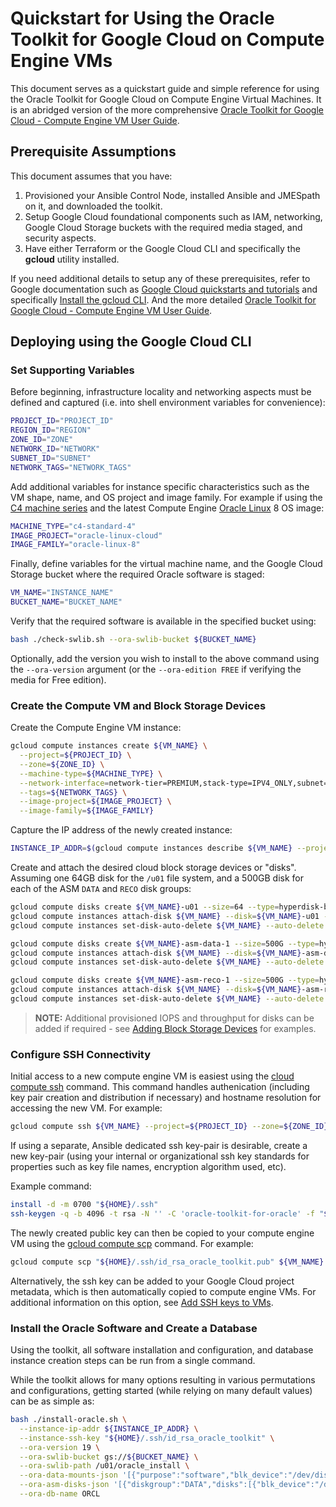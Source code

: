 # Quickstart for Using the Oracle Toolkit for Google Cloud on Compute Engine VMs

This document serves as a quickstart guide and simple reference for using the Oracle Toolkit for Google Cloud on Compute Engine Virtual Machines. It is an abridged version of the more comprehensive [Oracle Toolkit for Google Cloud - Compute Engine VM User Guide](compute-vm-user-guide.md).

## Prerequisite Assumptions

This document assumes that you have:

1. Provisioned your Ansible Control Node, installed Ansible and JMESpath on it, and downloaded the toolkit.
1. Setup Google Cloud foundational components such as IAM, networking, Google Cloud Storage buckets with the required media staged, and security aspects.
1. Have either Terraform or the Google Cloud CLI and specifically the **gcloud** utility installed.

If you need additional details to setup any of these prerequisites, refer to Google documentation such as [Google Cloud quickstarts and tutorials](https://cloud.google.com/docs/tutorials) and specifically [Install the gcloud CLI](https://cloud.google.com/sdk/docs/install). And the more detailed [Oracle Toolkit for Google Cloud - Compute Engine VM User Guide](compute-vm-user-guide.md).

## Deploying using the Google Cloud CLI

### Set Supporting Variables

Before beginning, infrastructure locality and networking aspects must be defined and captured (i.e. into shell environment variables for convenience):

```bash
PROJECT_ID="PROJECT_ID"
REGION_ID="REGION"
ZONE_ID="ZONE"
NETWORK_ID="NETWORK"
SUBNET_ID="SUBNET"
NETWORK_TAGS="NETWORK_TAGS"
```

Add additional variables for instance specific characteristics such as the VM shape, name, and OS project and image family. For example if using the [C4 machine series](https://cloud.google.com/compute/docs/general-purpose-machines#c4_series) and the latest Compute Engine [Oracle Linux](https://cloud.google.com/compute/docs/images/os-details#oracle_linux) 8 OS image:

```bash
MACHINE_TYPE="c4-standard-4"
IMAGE_PROJECT="oracle-linux-cloud"
IMAGE_FAMILY="oracle-linux-8"
```

Finally, define variables for the virtual machine name, and the Google Cloud Storage bucket where the required Oracle software is staged:

```bash
VM_NAME="INSTANCE_NAME"
BUCKET_NAME="BUCKET_NAME"
```

Verify that the required software is available in the specified bucket using:

```bash
bash ./check-swlib.sh --ora-swlib-bucket ${BUCKET_NAME}
```

Optionally, add the version you wish to install to the above command using the `--ora-version` argument (or the `--ora-edition FREE` if verifying the media for Free edition).

### Create the Compute VM and Block Storage Devices

Create the Compute Engine VM instance:

```bash
gcloud compute instances create ${VM_NAME} \
  --project=${PROJECT_ID} \
  --zone=${ZONE_ID} \
  --machine-type=${MACHINE_TYPE} \
  --network-interface=network-tier=PREMIUM,stack-type=IPV4_ONLY,subnet=${SUBNET_ID} \
  --tags=${NETWORK_TAGS} \
  --image-project=${IMAGE_PROJECT} \
  --image-family=${IMAGE_FAMILY}
```

Capture the IP address of the newly created instance:

```bash
INSTANCE_IP_ADDR=$(gcloud compute instances describe ${VM_NAME} --project=${PROJECT_ID} --zone=${ZONE_ID} --format="value(networkInterfaces[0].networkIP)")
```

Create and attach the desired cloud block storage devices or "disks". Assuming one 64GB disk for the `/u01` file system, and a 500GB disk for each of the ASM `DATA` and `RECO` disk groups:

```bash
gcloud compute disks create ${VM_NAME}-u01 --size=64 --type=hyperdisk-balanced --project=${PROJECT_ID} --zone=${ZONE_ID}
gcloud compute instances attach-disk ${VM_NAME} --disk=${VM_NAME}-u01 --device-name=oracle-u01 --project=${PROJECT_ID} --zone=${ZONE_ID}
gcloud compute instances set-disk-auto-delete ${VM_NAME} --auto-delete --disk=${VM_NAME}-u01 --project=${PROJECT_ID} --zone=${ZONE_ID}

gcloud compute disks create ${VM_NAME}-asm-data-1 --size=500G --type=hyperdisk-balanced --project=${PROJECT_ID} --zone=${ZONE_ID}
gcloud compute instances attach-disk ${VM_NAME} --disk=${VM_NAME}-asm-data-1 --device-name=oracle-asm-data-1 --project=${PROJECT_ID} --zone=${ZONE_ID}
gcloud compute instances set-disk-auto-delete ${VM_NAME} --auto-delete --disk=${VM_NAME}-asm-data-1 --project=${PROJECT_ID} --zone=${ZONE_ID}

gcloud compute disks create ${VM_NAME}-asm-reco-1 --size=500G --type=hyperdisk-balanced --project=${PROJECT_ID} --zone=${ZONE_ID}
gcloud compute instances attach-disk ${VM_NAME} --disk=${VM_NAME}-asm-reco-1 --device-name=oracle-asm-reco-1 --project=${PROJECT_ID} --zone=${ZONE_ID}
gcloud compute instances set-disk-auto-delete ${VM_NAME} --auto-delete --disk=${VM_NAME}-asm-reco-1 --project=${PROJECT_ID} --zone=${ZONE_ID}
```

> **NOTE:** Additional provisioned IOPS and throughput for disks can be added if required - see [Adding Block Storage Devices](compute-vm-user-guide.md#adding-block-storage-devices) for examples.

### Configure SSH Connectivity

Initial access to a new compute engine VM is easiest using the [cloud compute ssh](https://cloud.google.com/sdk/gcloud/reference/compute/ssh) command. This command handles authenication (including key pair creation and distribution if necessary) and hostname resolution for accessing the new VM. For example:

```bash
gcloud compute ssh ${VM_NAME} --project=${PROJECT_ID} --zone=${ZONE_ID}
```

If using a separate, Ansible dedicated ssh key-pair is desirable, create a new key-pair (using your internal or organizational ssh key standards for properties such as key file names, encryption algorithm used, etc).

Example command:

```bash
install -d -m 0700 "${HOME}/.ssh"
ssh-keygen -q -b 4096 -t rsa -N '' -C 'oracle-toolkit-for-oracle' -f "${HOME}/.ssh/id_rsa_oracle_toolkit"
```

The newly created public key can then be copied to your compute engine VM using the [gcloud compute scp](https://cloud.google.com/sdk/gcloud/reference/compute/scp) command. For example:

```bash
gcloud compute scp "${HOME}/.ssh/id_rsa_oracle_toolkit.pub" ${VM_NAME}:"${HOME}/.ssh/" --project=${PROJECT_ID} --zone=${ZONE_ID}
```

Alternatively, the ssh key can be added to your Google Cloud project metadata, which is then automatically copied to compute engine VMs. For additional information on this option, see [Add SSH keys to VMs](https://cloud.google.com/compute/docs/connect/add-ssh-keys).

### Install the Oracle Software and Create a Database

Using the toolkit, all software installation and configuration, and database instance creation steps can be run from a single command.

While the toolkit allows for many options resulting in various permutations and configurations, getting started (while relying on many default values) can be as simple as:

```bash
bash ./install-oracle.sh \
  --instance-ip-addr ${INSTANCE_IP_ADDR} \
  --instance-ssh-key "${HOME}/.ssh/id_rsa_oracle_toolkit" \
  --ora-version 19 \
  --ora-swlib-bucket gs://${BUCKET_NAME} \
  --ora-swlib-path /u01/oracle_install \
  --ora-data-mounts-json '[{"purpose":"software","blk_device":"/dev/disk/by-id/google-oracle-u01","name":"u01","fstype":"xfs","mount_point":"/u01","mount_opts":"nofail"}]' \
  --ora-asm-disks-json '[{"diskgroup":"DATA","disks":[{"blk_device":"/dev/disk/by-id/google-oracle-asm-data-1","name":"DATA1"}]},{"diskgroup":"RECO","disks":[{"blk_device":"/dev/disk/by-id/google-oracle-asm-reco-1","name":"RECO1"}]}]' \
  --ora-db-name ORCL
```

